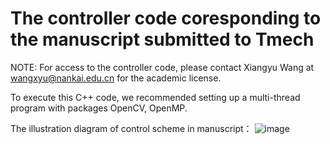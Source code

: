 # The controller code coresponding to the manuscript submitted to Tmech

NOTE: For access to the controller code, please contact Xiangyu Wang at wangxyu@nankai.edu.cn for the academic license.

To execute this C++ code, we recommended setting up a multi-thread program with packages OpenCV, OpenMP.

The illustration diagram of control scheme in manuscript：
![image](https://github.com/OliverOreo/Controller_Code_for_Review_Phase/assets/13343091/e5b8ec77-c8a7-487a-92a8-6b29c6546fd7)

